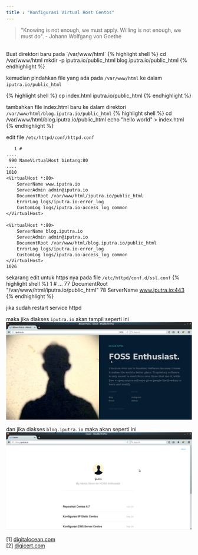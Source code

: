 ```yaml
---
title : "Konfigurasi Virtual Host Centos"
---
```

> "Knowing is not enough, we must apply. Willing is not enough, we must do". - Johann Wolfgang von Goethe

<br>
Buat direktori baru pada `/var/www/html`
{% highlight shell %}
cd /var/www/html
mkdir -p iputra.io/public_html blog.iputra.io/public_html
{% endhighlight %}

kemudian pindahkan file yang ada pada `/var/www/html` ke dalam 
`iputra.io/public_html`
<!-- {% highlight shell %} -->
<!-- cp background.png favicon.ico split.css index.html iputra.io/public_html -->
<!-- {% endhighlight %} -->

{% highlight shell %}
cp index.html iputra.io/public_html
{% endhighlight %}

tambahkan file index.html baru ke dalam direktori `/var/www/html/blog.iputra.io/public_html`
{% highlight shell %}
cd /var/www/html/blog.iputra.io/public_html
echo "hello world" > index.html
{% endhighlight %}
<!-- 
{% highlight shell %}
cd /var/www/html/blog.iputra.io/public_html
curl -O https://iputra.github.io/f/bio/ava.png \
-O https://iputra.github.io/f/bio/ava@2x.png \
-O https://iputra.github.io/f/bio/favicon.ico \
-O https://iputra.github.io/f/bio/style.css \
-O https://iputra.github.io/f/bio/index.html
{% endhighlight %}
-->

edit file `/etc/httpd/conf/httpd.conf`
```
   1 #
.... 
 990 NameVirtualHost bintang:80
....
1010 
<VirtualHost *:80>
    ServerName www.iputra.io
    ServerAdmin admin@iputra.io
    DocumentRoot /var/www/html/iputra.io/public_html
    ErrorLog logs/iputra.io-error_log
    CustomLog logs/iputra.io-access_log common
</VirtualHost>

<VirtualHost *:80>
    ServerName blog.iputra.io
    ServerAdmin admin@iputra.io
    DocumentRoot /var/www/html/blog.iputra.io/public_html
    ErrorLog logs/iputra.io-error_log
    CustomLog logs/iputra.io-access_log common
</VirtualHost>
1026 
```

sekarang edit untuk https nya pada file `/etc/httpd/conf.d/ssl.conf`
{% highlight shell %}
  1 #
...
 77 DocumentRoot "/var/www/html/iputra.io/public_html"
 78 ServerName www.iputra.io:443
{% endhighlight %}

jika sudah restart service httpd

maka jika diakses `iputra.io` akan tampil seperti ini
![Tampilan iputra.io](/img/009-iputra-io.png)

dan jika diakses `blog.iputra.io` maka akan seperti ini
![Tampilan blog.iputra.io](/img/010-blog-iputra-io.png)

[1] [digitalocean.com](https://www.digitalocean.com/community/tutorials/how-to-set-up-apache-virtual-hosts-on-centos-6)
<br>
[2] [digicert.com](https://www.digicert.com/ssl-support/apache-multiple-ssl-certificates-using-sni.htm)
